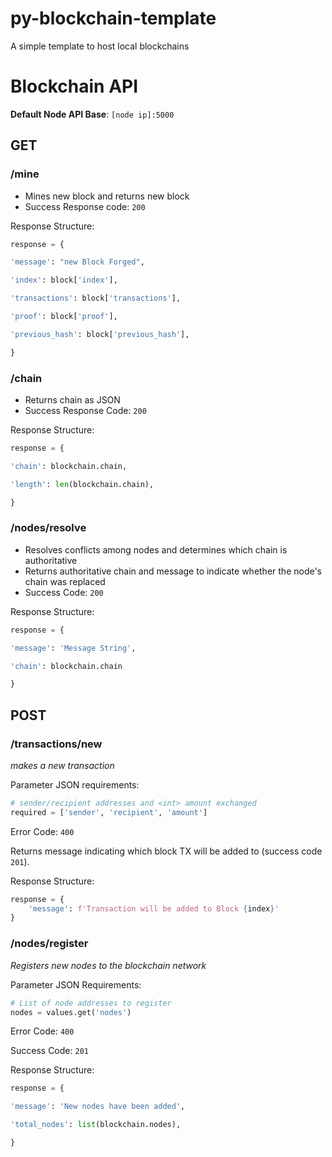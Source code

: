 # py-blockchain-template
A simple template to host local blockchains

# Blockchain API

**Default Node API Base**: `[node ip]:5000`

## GET

### /mine

 - Mines new block and returns new block
 - Success Response code: `200`
 
Response Structure: 
```python
response = {

'message': "new Block Forged",

'index': block['index'],

'transactions': block['transactions'],

'proof': block['proof'],

'previous_hash': block['previous_hash'],

}
```

### /chain

 - Returns chain as JSON
 - Success Response Code: `200`
 
Response Structure:
```python
response = {

'chain': blockchain.chain,

'length': len(blockchain.chain),

}
```
### /nodes/resolve

 - Resolves conflicts among nodes and determines which chain is authoritative
 - Returns authoritative chain and message to indicate whether the node's chain was replaced
 - Success Code: `200`
 
Response Structure:
```python
response = {

'message': 'Message String',

'chain': blockchain.chain

}
```

## POST

### /transactions/new
*makes a new transaction*

Parameter JSON requirements: 
```python 
# sender/recipient addresses and <int> amount exchanged
required = ['sender', 'recipient', 'amount']
```
Error Code: `400`

Returns message indicating which block TX will be added to (success code `201`).

Response Structure: 
```python
response = {
    'message': f'Transaction will be added to Block {index}'
}
```

### /nodes/register
*Registers new nodes to the blockchain network*

Parameter JSON Requirements:
```python
# List of node addresses to register
nodes = values.get('nodes')
```
Error Code: `400`

Success Code: `201`

Response Structure:
```python
response = {

'message': 'New nodes have been added',

'total_nodes': list(blockchain.nodes),

}
```
